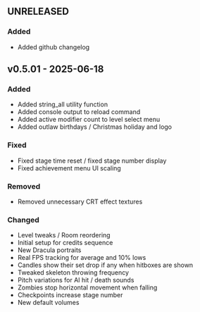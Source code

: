 ## UNRELEASED

### Added
- Added github changelog

## v0.5.01 - 2025-06-18

### Added
- Added string_all utility function
- Added console output to reload command
- Added active modifier count to level select menu
- Added outlaw birthdays / Christmas holiday and logo

### Fixed
- Fixed stage time reset / fixed stage number display
- Fixed achievement menu UI scaling

### Removed
- Removed unnecessary CRT effect textures

### Changed
- Level tweaks / Room reordering
- Initial setup for credits sequence
- New Dracula portraits
- Real FPS tracking for average and 10% lows
- Candles show their set drop if any when hitboxes are shown
- Tweaked skeleton throwing frequency
- Pitch variations for AI hit / death sounds
- Zombies stop horizontal movement when falling
- Checkpoints increase stage number
- New default volumes
